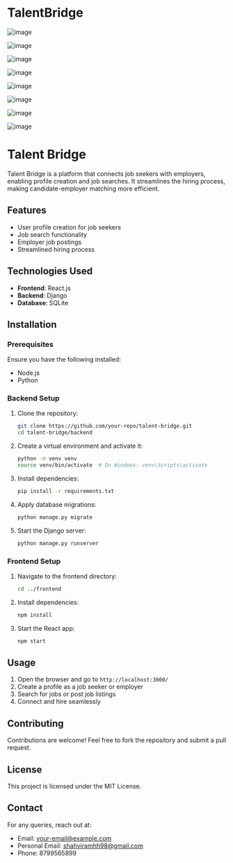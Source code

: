 # TalentBridge 

![image](https://github.com/user-attachments/assets/0dca5c3c-2fad-4258-8603-0e67f8a20bd0)


![image](https://github.com/user-attachments/assets/d2d05678-a125-43f7-95a2-6425d6666232)


![image](https://github.com/user-attachments/assets/47dc6bbf-45a8-4f5e-b293-8a1119ef5314)


![image](https://github.com/user-attachments/assets/59ca4d0b-a9c1-401d-947a-4fde6002d469)


![image](https://github.com/user-attachments/assets/9c8b49b9-640d-4c33-9cd3-9a665ace8f29)


![image](https://github.com/user-attachments/assets/8b25ff1e-0ce1-43ff-a624-610aac1a3289)


![image](https://github.com/user-attachments/assets/b1f3ac1c-c05d-4cfe-805d-11bb2fd2d222)


![image](https://github.com/user-attachments/assets/4ee5ef0f-6f05-432f-b5e5-6f1906808056)

# Talent Bridge

Talent Bridge is a platform that connects job seekers with employers, enabling profile creation and job searches. It streamlines the hiring process, making candidate-employer matching more efficient.

## Features

- User profile creation for job seekers
- Job search functionality
- Employer job postings
- Streamlined hiring process

## Technologies Used

- **Frontend**: React.js
- **Backend**: Django
- **Database**: SQLite

## Installation

### Prerequisites

Ensure you have the following installed:

- Node.js
- Python

### Backend Setup

1. Clone the repository:
   ```bash
   git clone https://github.com/your-repo/talent-bridge.git
   cd talent-bridge/backend
   ```
2. Create a virtual environment and activate it:
   ```bash
   python -m venv venv
   source venv/bin/activate  # On Windows: venv\Scripts\activate
   ```
3. Install dependencies:
   ```bash
   pip install -r requirements.txt
   ```
4. Apply database migrations:
   ```bash
   python manage.py migrate
   ```
5. Start the Django server:
   ```bash
   python manage.py runserver
   ```

### Frontend Setup

1. Navigate to the frontend directory:
   ```bash
   cd ../frontend
   ```
2. Install dependencies:
   ```bash
   npm install
   ```
3. Start the React app:
   ```bash
   npm start
   ```

## Usage

1. Open the browser and go to `http://localhost:3000/`
2. Create a profile as a job seeker or employer
3. Search for jobs or post job listings
4. Connect and hire seamlessly

## Contributing

Contributions are welcome! Feel free to fork the repository and submit a pull request.

## License

This project is licensed under the MIT License.

## Contact

For any queries, reach out at:
- Email: [your-email@example.com](mailto:your-email@example.com)
- Personal Email: [shahviramhh98@gmail.com](mailto:shahviramhh98@gmail.com)
- Phone: 8799565899
